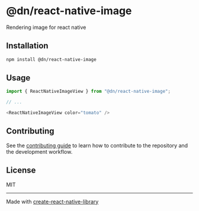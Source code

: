 # @dn/react-native-image

Rendering image for react native

## Installation

```sh
npm install @dn/react-native-image
```

## Usage


```js
import { ReactNativeImageView } from "@dn/react-native-image";

// ...

<ReactNativeImageView color="tomato" />
```


## Contributing

See the [contributing guide](CONTRIBUTING.md) to learn how to contribute to the repository and the development workflow.

## License

MIT

---

Made with [create-react-native-library](https://github.com/callstack/react-native-builder-bob)
